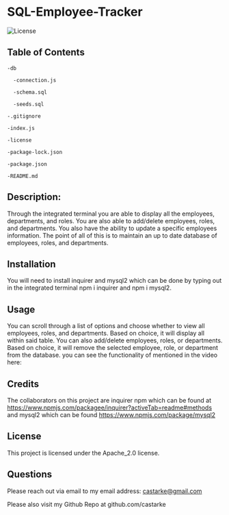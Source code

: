 # SQL-Employee-Tracker
  ![License](https://img.shields.io/badge/license-Apache_2.0-blue.svg)

  ## Table of Contents
   
    -db    
      
      -connection.js
      
      -schema.sql
      
      -seeds.sql

    -.gitignore

    -index.js

    -license

    -package-lock.json
    
    -package.json
    
    -README.md

## Description:
  Through the integrated terminal you are able to display all the employees, departments, and roles. You are also able to add/delete employees, roles, and departments. You also have the ability to update a specific employees information. The point of all of this is to maintain an up to date database of employees, roles, and departments.
## Installation
  You will need to install inquirer and mysql2 which can be done by typing out in the integrated terminal npm i inquirer and npm i mysql2. 
## Usage
  You can scroll through a list of options and choose whether to view all employees, roles, and departments. Based on choice, it will display all within said table. You can also add/delete employees, roles, or departments. Based on choice, it will remove the selected employee, role, or department from the database. you can see the functionality  of mentioned in the video here:
## Credits
 The collaborators on this project are inquirer npm which can be found at https://www.npmjs.com/packagee/inquirer?activeTab=readme#methods and mysql2 which can be found https://www.npmjs.com/package/mysql2 
 ## License 

   
 This project is licensed under the Apache_2.0 license. 


## Questions 

  Please reach out via email to my email address: castarke@gmail.com

  Please also visit my Github Repo at github.com/castarke
